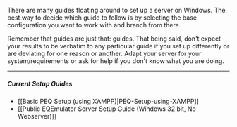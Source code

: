 There are many guides floating around to set up a server on Windows. The best way to decide which guide to follow is by selecting the base configuration you want to work with and branch from there.

Remember that guides are just that: guides. That being said, don't expect your results to be verbatim to any particular guide if you set up differently or are deviating for one reason or another. Adapt your server for your system/requirements or ask for help if you don't know what you are doing.

***

##### Current Setup Guides
* [[Basic PEQ Setup (using XAMPP)|PEQ-Setup-using-XAMPP]]
* [[Public EQEmulator Server Setup Guide (Windows 32 bit, No Webserver)]]